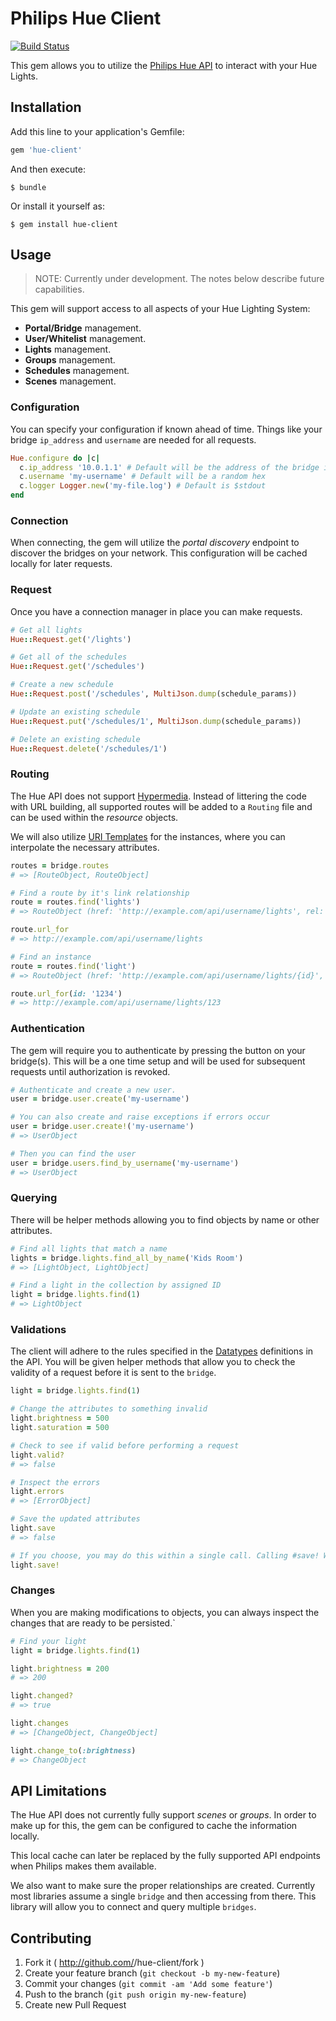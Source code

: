 # Philips Hue Client

[![Build Status](https://travis-ci.org/nateklaiber/hue-client.png)](https://travis-ci.org/nateklaiber/hue-client)

This gem allows you to utilize the [Philips Hue
API](http://developers.meethue.com) to interact with your Hue Lights.


## Installation

Add this line to your application's Gemfile:

```ruby
gem 'hue-client'
```

And then execute:

    $ bundle

Or install it yourself as:

    $ gem install hue-client

## Usage

> NOTE: Currently under development. The notes below describe future capabilities.

This gem will support access to all aspects of your Hue Lighting System:

* **Portal/Bridge** management.
* **User/Whitelist** management.
* **Lights** management.
* **Groups** management.
* **Schedules** management.
* **Scenes** management.

### Configuration
You can specify your configuration if known ahead of time. Things like
your bridge `ip_address` and `username` are needed for all requests.

```ruby
Hue.configure do |c|
  c.ip_address '10.0.1.1' # Default will be the address of the bridge in use
  c.username 'my-username' # Default will be a random hex
  c.logger Logger.new('my-file.log') # Default is $stdout
end
```

### Connection
When connecting, the gem will utilize the _portal discovery_ endpoint to
discover the bridges on your network. This configuration will be cached
locally for later requests.

### Request
Once you have a connection manager in place you can make requests.

```ruby
# Get all lights
Hue::Request.get('/lights')

# Get all of the schedules
Hue::Request.get('/schedules')

# Create a new schedule
Hue::Request.post('/schedules', MultiJson.dump(schedule_params))

# Update an existing schedule
Hue::Request.put('/schedules/1', MultiJson.dump(schedule_params))

# Delete an existing schedule
Hue::Request.delete('/schedules/1')
```


### Routing
The Hue API does not support
[Hypermedia](http://en.wikipedia.org/wiki/HATEOAS). Instead of littering
the code with URL building, all supported routes will be added to a
`Routing` file and can be used within the _resource_ objects. 

We will also utilize [URI Templates](http://tools.ietf.org/html/rfc6570)
for the instances, where you can interpolate the necessary attributes.

```ruby
routes = bridge.routes
# => [RouteObject, RouteObject]

# Find a route by it's link relationship
route = routes.find('lights')
# => RouteObject (href: 'http://example.com/api/username/lights', rel: lights')

route.url_for
# => http://example.com/api/username/lights

# Find an instance
route = routes.find('light')
# => RouteObject (href: 'http://example.com/api/username/lights/{id}', rel: 'light')

route.url_for(id: '1234')
# => http://example.com/api/username/lights/123

```

### Authentication
The gem will require you to authenticate by pressing the button on your
bridge(s). This will be a one time setup and will be used for subsequent
requests until authorization is revoked.

```ruby
# Authenticate and create a new user.
user = bridge.user.create('my-username')

# You can also create and raise exceptions if errors occur
user = bridge.user.create!('my-username')
# => UserObject

# Then you can find the user
user = bridge.users.find_by_username('my-username')
# => UserObject
```

### Querying
There will be helper methods allowing you to find objects by name or
other attributes.

```ruby
# Find all lights that match a name
lights = bridge.lights.find_all_by_name('Kids Room')
# => [LightObject, LightObject]

# Find a light in the collection by assigned ID
light = bridge.lights.find(1)
# => LightObject
```

### Validations
The client will adhere to the rules specified in the
[Datatypes](http://developers.meethue.com/9_datatypes.html) definitions
in the API. You will be given helper methods that allow you to check the
validity of a request before it is sent to the `bridge`.

```ruby
light = bridge.lights.find(1)

# Change the attributes to something invalid
light.brightness = 500
light.saturation = 500

# Check to see if valid before performing a request
light.valid?
# => false

# Inspect the errors
light.errors
# => [ErrorObject]

# Save the updated attributes
light.save
# => false

# If you choose, you may do this within a single call. Calling #save! Will raise an exception if there are errors.
light.save!
```

### Changes
When you are making modifications to objects, you can always inspect the
changes that are ready to be persisted.`

```ruby
# Find your light
light = bridge.lights.find(1)

light.brightness = 200
# => 200

light.changed?
# => true

light.changes
# => [ChangeObject, ChangeObject]

light.change_to(:brightness)
# => ChangeObject
```

## API Limitations
The Hue API does not currently fully support _scenes_ or _groups_. In
order to make up for this, the gem can be configured to cache the
information locally.

This local cache can later be replaced by the fully supported API
endpoints when Philips makes them available.

We also want to make sure the proper relationships are created.
Currently most libraries assume a single `bridge` and then accessing
from there. This library will allow you to connect and query multiple
`bridges`.

## Contributing

1. Fork it ( http://github.com/<my-github-username>/hue-client/fork )
2. Create your feature branch (`git checkout -b my-new-feature`)
3. Commit your changes (`git commit -am 'Add some feature'`)
4. Push to the branch (`git push origin my-new-feature`)
5. Create new Pull Request
